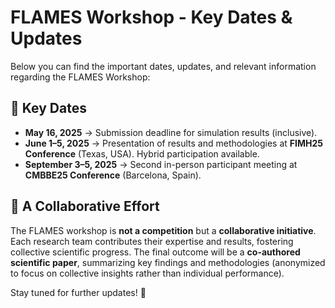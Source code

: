 # FLAMES Workshop - Key Dates & Updates

Below you can find the important dates, updates, and relevant information regarding the FLAMES Workshop:

## 📅 **Key Dates**

- **May 16, 2025** → Submission deadline for simulation results (inclusive).
- **June 1–5, 2025** → Presentation of results and methodologies at **FIMH25 Conference** (Texas, USA). Hybrid participation available.
- **September 3–5, 2025** → Second in-person participant meeting at **CMBBE25 Conference** (Barcelona, Spain).

## 🤝 **A Collaborative Effort**

The FLAMES workshop is **not a competition** but a **collaborative initiative**. Each research team contributes their expertise and results, fostering collective scientific progress. The final outcome will be a **co-authored scientific paper**, summarizing key findings and methodologies (anonymized to focus on collective insights rather than individual performance).

Stay tuned for further updates! 🚀
